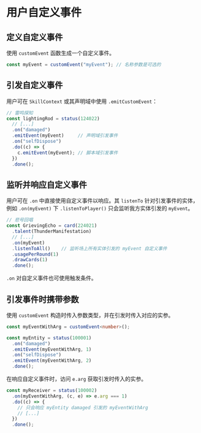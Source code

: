 # 用户自定义事件

## 定义自定义事件

使用 `customEvent` 函数生成一个自定义事件。

```ts
const myEvent = customEvent("myEvent"); // 名称参数是可选的
```

## 引发自定义事件

用户可在 `SkillContext` 或其声明域中使用 `.emitCustomEvent`：

```ts
// 雷鸣探知
const lightingRod = status(124022)
  // [...]
  .on("damaged")
  .emitEvent(myEvent)     // 声明域引发事件
  .on("selfDispose")
  .do((c) => {
    c.emitEvent(myEvent); // 脚本域引发事件
  })
  .done();
```

## 监听并响应自定义事件

用户可在 `.on` 中直接使用自定义事件以响应。其 `listenTo` 针对引发事件的实体，例如 `.on(myEvent)` 下 `.listenToPlayer()` 只会监听我方实体引发的 `myEvent`。

```ts
// 悲号回唱
const GrievingEcho = card(224021)
  .talent(ThunderManifestation)
  // [...]
  .on(myEvent)
  .listenToAll()    // 监听场上所有实体引发的 myEvent 自定义事件
  .usagePerRound(1)
  .drawCards(1)
  .done();
```

`.on` 对自定义事件也可使用触发条件。

## 引发事件时携带参数

使用 `customEvent` 构造时传入参数类型，并在引发时传入对应的实参。

```ts
const myEventWithArg = customEvent<number>();

const myEntity = status(100001)
  .on("damaged")
  .emitEvent(myEventWithArg, 1)
  .on("selfDispose")
  .emitEvent(myEventWithArg, 2)
  .done();
```

在响应自定义事件时，访问 `e.arg` 获取引发时传入的实参。

```ts
const myReceiver = status(100002)
  .on(myEventWithArg, (c, e) => e.arg === 1)
  .do((c) => {
    // 只会响应 myEntity damaged 引发的 myEventWithArg
    // [...]
  })
  .done();
```
